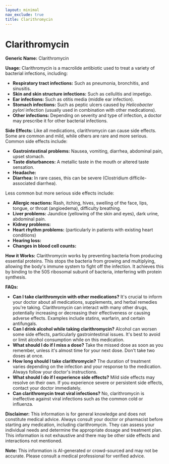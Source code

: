 ```yaml
---
layout: minimal
nav_exclude: true
title: Clarithromycin
---
```


# Clarithromycin

**Generic Name:** Clarithromycin

**Usage:** Clarithromycin is a macrolide antibiotic used to treat a variety of bacterial infections, including:

* **Respiratory tract infections:**  Such as pneumonia, bronchitis, and sinusitis.
* **Skin and skin structure infections:**  Such as cellulitis and impetigo.
* **Ear infections:**  Such as otitis media (middle ear infection).
* **Stomach infections:**  Such as peptic ulcers caused by *Helicobacter pylori* infection (usually used in combination with other medications).
* **Other infections:**  Depending on severity and type of infection, a doctor may prescribe it for other bacterial infections.


**Side Effects:** Like all medications, clarithromycin can cause side effects. Some are common and mild, while others are rare and more serious.  Common side effects include:

* **Gastrointestinal problems:**  Nausea, vomiting, diarrhea, abdominal pain, upset stomach.
* **Taste disturbances:**  A metallic taste in the mouth or altered taste sensation.
* **Headache:**
* **Diarrhea:**  In rare cases, this can be severe (Clostridium difficile-associated diarrhea).

Less common but more serious side effects include:

* **Allergic reactions:**  Rash, itching, hives, swelling of the face, lips, tongue, or throat (angioedema), difficulty breathing.
* **Liver problems:**  Jaundice (yellowing of the skin and eyes), dark urine, abdominal pain.
* **Kidney problems:**
* **Heart rhythm problems:** (particularly in patients with existing heart conditions)
* **Hearing loss:**
* **Changes in blood cell counts:**


**How it Works:** Clarithromycin works by preventing bacteria from producing essential proteins.  This stops the bacteria from growing and multiplying, allowing the body's immune system to fight off the infection.  It achieves this by binding to the 50S ribosomal subunit of bacteria, interfering with protein synthesis.


**FAQs:**

* **Can I take clarithromycin with other medications?**  It's crucial to inform your doctor about all medications, supplements, and herbal remedies you're taking. Clarithromycin can interact with many other drugs, potentially increasing or decreasing their effectiveness or causing adverse effects.  Examples include statins, warfarin, and certain antifungals.
* **Can I drink alcohol while taking clarithromycin?**  Alcohol can worsen some side effects, particularly gastrointestinal issues.  It's best to avoid or limit alcohol consumption while on this medication.
* **What should I do if I miss a dose?** Take the missed dose as soon as you remember, unless it's almost time for your next dose.  Don't take two doses at once.
* **How long should I take clarithromycin?**  The duration of treatment varies depending on the infection and your response to the medication.  Always follow your doctor's instructions.
* **What should I do if I experience side effects?**  Mild side effects may resolve on their own.  If you experience severe or persistent side effects, contact your doctor immediately.
* **Can clarithromycin treat viral infections?** No, clarithromycin is ineffective against viral infections such as the common cold or influenza.


**Disclaimer:** This information is for general knowledge and does not constitute medical advice.  Always consult your doctor or pharmacist before starting any medication, including clarithromycin. They can assess your individual needs and determine the appropriate dosage and treatment plan.  This information is not exhaustive and there may be other side effects and interactions not mentioned.


**Note:** This information is AI-generated or crowd-sourced and may not be accurate. Please consult a medical professional for verified advice.